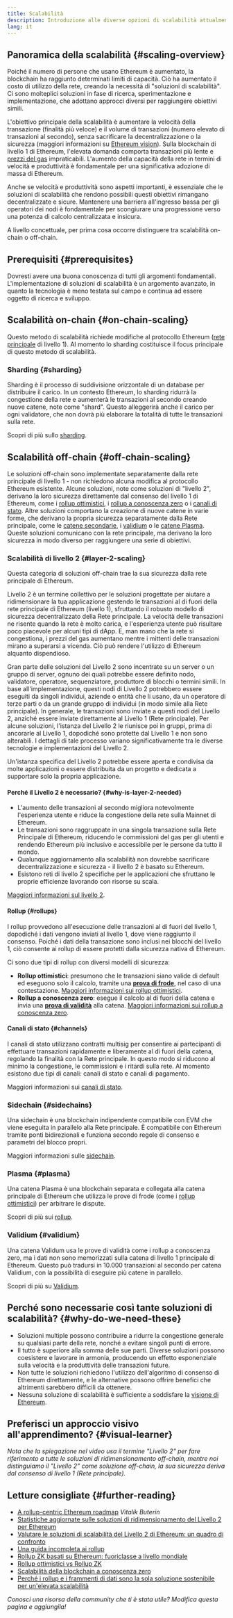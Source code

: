 ```yaml
---
title: Scalabilità
description: Introduzione alle diverse opzioni di scalabilità attualmente in fase di sviluppo da parte della community Ethereum.
lang: it
---
```


## Panoramica della scalabilità {#scaling-overview}

Poiché il numero di persone che usano Ethereum è aumentato, la blockchain ha raggiunto determinati limiti di capacità. Ciò ha aumentato il costo di utilizzo della rete, creando la necessità di "soluzioni di scalabilità". Ci sono molteplici soluzioni in fase di ricerca, sperimentazione e implementazione, che adottano approcci diversi per raggiungere obiettivi simili.

L'obiettivo principale della scalabilità è aumentare la velocità della transazione (finalità più veloce) e il volume di transazioni (numero elevato di transazioni al secondo), senza sacrificare la decentralizzazione o la sicurezza (maggiori informazioni su [Ethereum vision](/upgrades/vision/)). Sulla blockchain di livello 1 di Ethereum, l'elevata domanda comporta transazioni più lente e [prezzi del gas](/developers/docs/gas/) impraticabili. L'aumento della capacità della rete in termini di velocità e produttività è fondamentale per una significativa adozione di massa di Ethereum.

Anche se velocità e produttività sono aspetti importanti, è essenziale che le soluzioni di scalabilità che rendono possibili questi obiettivi rimangano decentralizzate e sicure. Mantenere una barriera all'ingresso bassa per gli operatori dei nodi è fondamentale per scongiurare una progressione verso una potenza di calcolo centralizzata e insicura.

A livello concettuale, per prima cosa occorre distinguere tra scalabilità on-chain o off-chain.

## Prerequisiti {#prerequisites}

Dovresti avere una buona conoscenza di tutti gli argomenti fondamentali. L'implementazione di soluzioni di scalabilità è un argomento avanzato, in quanto la tecnologia è meno testata sul campo e continua ad essere oggetto di ricerca e sviluppo.

## Scalabilità on-chain {#on-chain-scaling}

Questo metodo di scalabilità richiede modifiche al protocollo Ethereum ([rete principale](/glossary/#mainnet) di livello 1). Al momento lo sharding costituisce il focus principale di questo metodo di scalabilità.

### Sharding {#sharding}

Sharding è il processo di suddivisione orizzontale di un database per distribuire il carico. In un contesto Ethereum, lo sharding ridurrà la congestione della rete e aumenterà le transazioni al secondo creando nuove catene, note come "shard". Questo alleggerirà anche il carico per ogni validatore, che non dovrà più elaborare la totalità di tutte le transazioni sulla rete.

Scopri di più sullo [sharding](/upgrades/sharding/).

## Scalabilità off-chain {#off-chain-scaling}

Le soluzioni off-chain sono implementate separatamente dalla rete principale di livello 1 - non richiedono alcuna modifica al protocollo Ethereum esistente. Alcune soluzioni, note come soluzioni di "livello 2", derivano la loro sicurezza direttamente dal consenso del livello 1 di Ethereum, come i [rollup ottimistici](/developers/docs/scaling/optimistic-rollups/), i [rollup a conoscenza zero](/developers/docs/scaling/zk-rollups/) o i [canali di stato](/developers/docs/scaling/state-channels/). Altre soluzioni comportano la creazione di nuove catene in varie forme, che derivano la propria sicurezza separatamente dalla Rete principale, come le [catene secondarie](#sidechains), i [validium](#validium) o le [catene Plasma](#plasma). Queste soluzioni comunicano con la rete principale, ma derivano la loro sicurezza in modo diverso per raggiungere una serie di obiettivi.

### Scalabilità di livello 2 {#layer-2-scaling}

Questa categoria di soluzioni off-chain trae la sua sicurezza dalla rete principale di Ethereum.

Livello 2 è un termine collettivo per le soluzioni progettate per aiutare a ridimensionare la tua applicazione gestendo le transazioni al di fuori della rete principale di Ethereum (livello 1), sfruttando il robusto modello di sicurezza decentralizzato della Rete principale. La velocità delle transazioni ne risente quando la rete è molto carica, e l'esperienza utente può risultare poco piacevole per alcuni tipi di dApp. E, man mano che la rete si congestiona, i prezzi del gas aumentano mentre i mittenti delle transazioni mirano a superarsi a vicenda. Ciò può rendere l'utilizzo di Ethereum alquanto dispendioso.

Gran parte delle soluzioni del Livello 2 sono incentrate su un server o un gruppo di server, ognuno dei quali potrebbe essere definito nodo, validatore, operatore, sequenziatore, produttore di blocchi o termini simili. In base all'implementazione, questi nodi di Livello 2 potrebbero essere eseguiti da singoli individui, aziende o entità che li usano, da un operatore di terze parti o da un grande gruppo di individui (in modo simile alla Rete principale). In generale, le transazioni sono inviate a questi nodi del Livello 2, anziché essere inviate direttamente al Livello 1 (Rete principale). Per alcune soluzioni, l'istanza del Livello 2 le riunisce poi in gruppi, prima di ancorarle al Livello 1, dopodiché sono protette dal Livello 1 e non sono alterabili. I dettagli di tale processo variano significativamente tra le diverse tecnologie e implementazioni del Livello 2.

Un'istanza specifica del Livello 2 potrebbe essere aperta e condivisa da molte applicazioni o essere distribuita da un progetto e dedicata a supportare solo la propria applicazione.

#### Perché il Livello 2 è necessario? {#why-is-layer-2-needed}

- L'aumento delle transazioni al secondo migliora notevolmente l'esperienza utente e riduce la congestione della rete sulla Mainnet di Ethereum.
- Le transazioni sono raggruppate in una singola transazione sulla Rete Principale di Ethereum, riducendo le commissioni del gas per gli utenti e rendendo Ethereum più inclusivo e accessibile per le persone da tutto il mondo.
- Qualunque aggiornamento alla scalabilità non dovrebbe sacrificare decentralizzazione e sicurezza - il livello 2 è basato su Ethereum.
- Esistono reti di livello 2 specifiche per le applicazioni che sfruttano le proprie efficienze lavorando con risorse su scala.

[Maggiori informazioni sul livello 2](/layer-2/).

#### Rollup {#rollups}

I rollup provvedono all'esecuzione delle transazioni al di fuori del livello 1, dopodiché i dati vengono inviati al livello 1, dove viene raggiunto il consenso. Poiché i dati della transazione sono inclusi nei blocchi del livello 1, ciò consente ai rollup di essere protetti dalla sicurezza nativa di Ethereum.

Ci sono due tipi di rollup con diversi modelli di sicurezza:

- **Rollup ottimistici**: presumono che le transazioni siano valide di default ed eseguono solo il calcolo, tramite una [**prova di frode**](/glossary/#fraud-proof), nel caso di una contestazione. [Maggiori informazioni sui rollup ottimistici](/developers/docs/scaling/optimistic-rollups/).
- **Rollup a conoscenza zero**: esegue il calcolo al di fuori della catena e invia una [**prova di validità**](/glossary/#validity-proof) alla catena. [Maggiori informazioni sui rollup a conoscenza zero](/developers/docs/scaling/zk-rollups/).

#### Canali di stato {#channels}

I canali di stato utilizzano contratti multisig per consentire ai partecipanti di effettuare transazioni rapidamente e liberamente al di fuori della catena, regolando la finalità con la Rete principale. In questo modo si riducono al minimo la congestione, le commissioni e i ritardi sulla rete. Al momento esistono due tipi di canali: canali di stato e canali di pagamento.

Maggiori informazioni sui [canali di stato](/developers/docs/scaling/state-channels/).

### Sidechain {#sidechains}

Una sidechain è una blockchain indipendente compatibile con EVM che viene eseguita in parallelo alla Rete principale. È compatibile con Ethereum tramite ponti bidirezionali e funziona secondo regole di consenso e parametri del blocco propri.

Maggiori informazioni sulle [sidechain](/developers/docs/scaling/sidechains/).

### Plasma {#plasma}

Una catena Plasma è una blockchain separata e collegata alla catena principale di Ethereum che utilizza le prove di frode (come i [rollup ottimistici](/developers/docs/scaling/optimistic-rollups/)) per arbitrare le dispute.

Scopri di più sui [rollup](/developers/docs/scaling/plasma/).

### Validium {#validium}

Una catena Validum usa le prove di validità come i rollup a conoscenza zero, ma i dati non sono memorizzati sulla catena di livello 1 principale di Ethereum. Questo può tradursi in 10.000 transazioni al secondo per catena Validium, con la possibilità di eseguire più catene in parallelo.

Scopri di più su [Validium](/developers/docs/scaling/validium/).

## Perché sono necessarie così tante soluzioni di scalabilità? {#why-do-we-need-these}

- Soluzioni multiple possono contribuire a ridurre la congestione generale su qualsiasi parte della rete, nonché a evitare singoli punti di errore.
- Il tutto è superiore alla somma delle sue parti. Diverse soluzioni possono coesistere e lavorare in armonia, producendo un effetto esponenziale sulla velocità e la produttività delle transazioni future.
- Non tutte le soluzioni richiedono l'utilizzo dell'algoritmo di consenso di Ethereum direttamente, e le alternative possono offrire benefici che altrimenti sarebbero difficili da ottenere.
- Nessuna soluzione di scalabilità è sufficiente a soddisfare la [visione di Ethereum](/upgrades/vision/).

## Preferisci un approccio visivo all'apprendimento? {#visual-learner}

<YouTube id="BgCgauWVTs0" />

_Nota che la spiegazione nel video usa il termine "Livello 2" per fare riferimento a tutte le soluzioni di ridimensionamento off-chain, mentre noi distinguiamo il "Livello 2" come soluzione off-chain, la sua sicurezza deriva dal consenso di livello 1 (Rete principale)._

<YouTube id="7pWxCklcNsU" />

## Letture consigliate {#further-reading}

- [A rollup-centric Ethereum roadmap](https://ethereum-magicians.org/t/a-rollup-centric-ethereum-roadmap/4698) _Vitalik Buterin_
- [Statistiche aggiornate sulle soluzioni di ridimensionamento del Livello 2 per Ethereum](https://www.l2beat.com/)
- [Valutare le soluzioni di scalabilità del Livello 2 di Ethereum: un quadro di confronto](https://medium.com/matter-labs/evaluating-ethereum-l2-scaling-solutions-a-comparison-framework-b6b2f410f955)
- [Una guida incompleta ai rollup](https://vitalik.ca/general/2021/01/05/rollup.html)
- [Rollup ZK basati su Ethereum: fuoriclasse a livello mondiale](https://hackmd.io/@canti/rkUT0BD8K)
- [Rollup ottimistici vs Rollup ZK](https://limechain.tech/blog/optimistic-rollups-vs-zk-rollups/)
- [Scalabilità della blockchain a conoscenza zero](https://ethworks.io/assets/download/zero-knowledge-blockchain-scaling-ethworks.pdf)
- [Perché i rollup e i frammenti di dati sono la sola soluzione sostenibile per un'elevata scalabilità](https://polynya.medium.com/why-rollups-data-shards-are-the-only-sustainable-solution-for-high-scalability-c9aabd6fbb48)

_Conosci una risorsa della community che ti è stata utile? Modifica questa pagina e aggiungila!_
